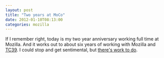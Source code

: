 ```yaml
---
layout: post
title: "Two years at MoCo"
date: 2012-01-10T08:13:00
categories: mozilla
---
```


If I remember right, today is my two year anniversary working full time at Mozilla. And it works out to about six years of working with Mozilla and [TC39](http://www.ecma-international.org/memento/TC39.htm). I could stop and get sentimental, but [there's work to do](http://wiki.ecmascript.org/doku.php?id=harmony:proposals).
